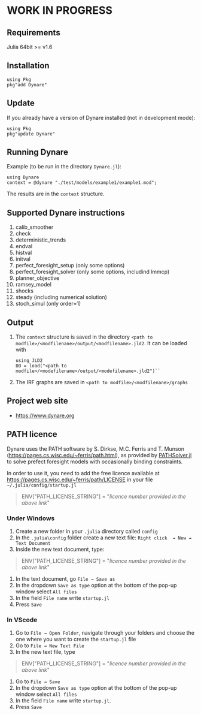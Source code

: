 # WORK IN PROGRESS

## Requirements
Julia 64bit >= v1.6

## Installation 

```
using Pkg
pkg"add Dynare"
```
## Update
If you already have a version of Dynare installed (not in development mode):
```
using Pkg
pkg"update Dynare"
```
## Running Dynare


Example (to be run in the directory ``Dynare.jl``):
```
using Dynare
context = @dynare "./test/models/example1/example1.mod";
```
The results are in the ``context`` structure.

## Supported Dynare instructions

1. calib_smoother
1. check
1. deterministic_trends
1. endval
1. histval
1. initval
1. perfect\_foresight\_setup (only some options)
1. perfect\_foresight\_solver (only some options, includind lmmcp)
1. planner_objective
1. ramsey\_model
1. shocks
1. steady (including numerical solution)
1. stoch_simul (only order=1)

## Output
1. The ``context`` structure is saved in the directory
   ``<path to modfile>/<modfilenane>/output/<modfilename>.jld2``. It can be loaded with
   ```
   using JLD2
   DD = load("<path to modfile>/<modefilename>/output/<modefilename>.jld2")``
   ```
1. The IRF graphs are saved in ``<path to
   modfile>/<modfilenane>/graphs``
   
## Project web site

- https://www.dynare.org

## PATH licence

Dynare uses the PATH software by S. Dirkse, M.C. Ferris and T. Munson (https://pages.cs.wisc.edu/~ferris/path.html),
as provided by
[PATHSolver.jl](https://github.com/chkwon/PATHSolver.jl) to solve
prefect foresight models with occasionally binding constraints. 

In order to use it, you need to add the free licence available at
https://pages.cs.wisc.edu/~ferris/path/LICENSE in your file
``~/.julia/config/startup.jl``

> ENV["PATH_LICENSE_STRING"] = "*licence number provided in the above
> link*"

### Under Windows
1. Create a new folder in your ``.julia`` directory called ``config``
1. In the ``.julia\config`` folder create a new text file: ``Right click  → New → Text Document``
1. Inside the new text document, type:

> ENV["PATH_LICENSE_STRING"] = "*licence number provided in the above
> link*"

1. In the text document, go ``File → Save as``
1. In the dropdown ``Save as type`` option at the bottom of the pop-up window select ``All files``
1. In the field ``File name`` write ``startup.jl``
1. Press ``Save``

### In VScode
1. Go to ``File → Open Folder``, navigate through your folders and choose the one where you want to create the ``startup.jl`` file
1. Go to ``File → New Text File``
1. In the new text file, type
> ENV["PATH_LICENSE_STRING"] = "*licence number provided in the above
> link*"

1. Go to ``File → Save``
1. In the dropdown ``Save as type`` option at the bottom of the pop-up window select ``All files``
1. In the field ``File name`` write ``startup.jl``.
1. Press ``Save``
